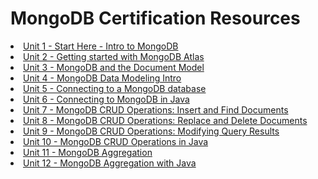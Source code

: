 # MongoDB Certification Resources

<li class="masthead__menu-item">
    <a href="/mongodb-certification/unit1.html">Unit 1 - Start Here - Intro to MongoDB</a>
</li>
<li class="masthead__menu-item">
    <a href="/mongodb-certification/unit2.html">Unit 2 - Getting started with MongoDB Atlas</a>
</li>
<li class="masthead__menu-item">
    <a href="/mongodb-certification/unit3.html">Unit 3 - MongoDB and the Document Model</a>
</li>
<li class="masthead__menu-item">
    <a href="/mongodb-certification/unit4.html">Unit 4 - MongoDB Data Modeling Intro</a>
</li>
<li class="masthead__menu-item">
    <a href="/mongodb-certification/unit5.html">Unit 5 - Connecting to a MongoDB database</a>
</li>
<li class="masthead__menu-item">
    <a href="/mongodb-certification/unit6.html">Unit 6 - Connecting to MongoDB in Java</a>
</li>
<li class="masthead__menu-item">
    <a href="/mongodb-certification/unit7.html">Unit 7 - MongoDB CRUD Operations: Insert and Find Documents</a>
</li>
<li class="masthead__menu-item">
    <a href="/mongodb-certification/unit8.html">Unit 8 - MongoDB CRUD Operations: Replace and Delete Documents</a>
</li>
<li class="masthead__menu-item">
    <a href="/mongodb-certification/unit9.html">Unit 9 - MongoDB CRUD Operations: Modifying Query Results</a>
</li>
<li class="masthead__menu-item">
    <a href="/mongodb-certification/unit10.html">Unit 10 - MongoDB CRUD Operations in Java</a>
</li>
<li class="masthead__menu-item">
    <a href="/mongodb-certification/unit11.html">Unit 11 - MongoDB Aggregation</a>
</li>
<li class="masthead__menu-item">
    <a href="/mongodb-certification/unit12.html">Unit 12 - MongoDB Aggregation with Java</a>
</li>